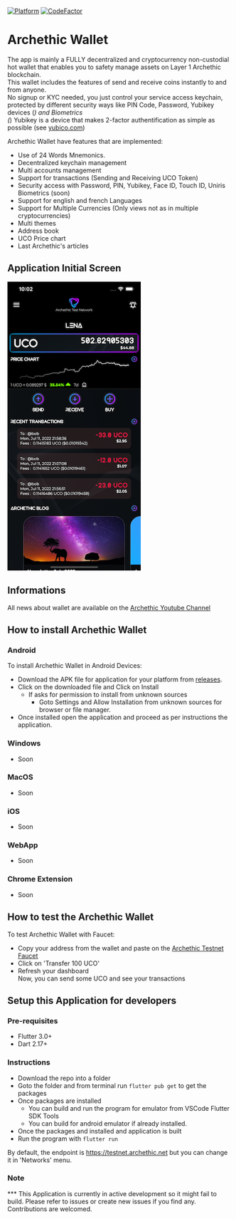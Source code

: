 [![Platform](https://img.shields.io/badge/Platform-Flutter-02569B?logo=flutter)](https://flutter.dev) [![CodeFactor](https://www.codefactor.io/repository/github/archethic-foundation/archethic-wallet/badge)](https://www.codefactor.io/repository/github/archethic-foundation/archethic-wallet)

# Archethic Wallet

The app is mainly a FULLY decentralized and cryptocurrency non-custodial hot wallet that enables you to safety manage assets on Layer 1 Archethic blockchain.</br>
This wallet includes the features of send and receive coins instantly to and from anyone.</br>
No signup or KYC needed, you just control your service access keychain, protected by different security ways like PIN Code, Password, Yubikey devices (*) and Biometrics</br>
(*) Yubikey is a device that makes 2-factor authentification as simple as possible (see [yubico.com](https://www.yubico.com))</br>

Archethic Wallet have features that are implemented:
- Use of 24 Words Mnemonics.
- Decentralized keychain management
- Multi accounts management
- Support for transactions (Sending and Receiving UCO Token)
- Security access with Password, PIN, Yubikey, Face ID, Touch ID, Uniris Biometrics (soon)
- Support for english and french Languages
- Support for Multiple Currencies (Only views not as in multiple cryptocurrencies)
- Multi themes
- Address book
- UCO Price chart
- Last Archethic's articles

## Application Initial Screen
![Application Initial Screen](assets/screenshots/AppInit.png?v=20220711)

## Informations
All news about wallet are available on the [Archethic Youtube Channel](https://www.youtube.com/playlist?list=PL6GQEJjcIwHChTok4CJyw3lsmlvoJLnZK)

## How to install Archethic Wallet

### Android

To install Archethic Wallet in Android Devices:
- Download the APK file for application for your platform from [releases](https://github.com/archethic-foundation/archethic_mobile_wallet/releases).
- Click on the downloaded file and Click on Install
    - If asks for permission to install from unknown sources
        - Goto Settings and Allow Installation from unknown sources for browser or file manager.
- Once installed open the application and proceed as per instructions the application.

### Windows
- Soon

### MacOS
- Soon

### iOS
- Soon

### WebApp
- Soon

### Chrome Extension
- Soon

## How to test the Archethic Wallet

To test Archethic Wallet with Faucet:
- Copy your address from the wallet and paste on the [Archethic Testnet Faucet](https://testnet.archethic.net/faucet) 
- Click on 'Transfer 100 UCO'
- Refresh your dashboard</br>
Now, you can send some UCO and see your transactions

## Setup this Application for developers

### Pre-requisites
- Flutter 3.0+
- Dart 2.17+

### Instructions
- Download the repo into a folder
- Goto the folder and from terminal run `flutter pub get` to get the packages
- Once packages are installed 
    - You can build and run the program for emulator from VSCode Flutter SDK Tools
    - You can build for android emulator if already installed.
- Once the packages and installed and application is built
- Run the program with `flutter run`

By default, the endpoint is https://testnet.archethic.net but you can change it in 'Networks' menu.

### Note

*** This Application is currently in active development so it might fail to build. Please refer to issues or create new issues if you find any. Contributions are welcomed.
